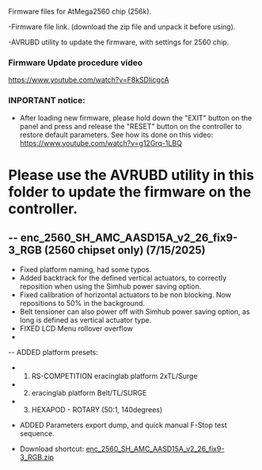Firmware files for AtMega2560 chip (256k).

-Firmware file link. (download the zip file and unpack it before using).

-AVRUBD utility to update the firmware, with settings for 2560 chip.

### Firmware Update procedure video
https://www.youtube.com/watch?v=F8kSDIicgcA

### INPORTANT notice:
- After loading new firmware, please hold down the "EXIT" button on the panel and press and release the "RESET" button on the controller to restore default parameters. See how its done on this video: https://www.youtube.com/watch?v=g12Grq-1LBQ

# Please use the AVRUBD utility in this folder to update the firmware on the controller.


-- enc_2560_SH_AMC_AASD15A_v2_26_fix9-3_RGB (2560 chipset only) (7/15/2025)
--------------------------------------------------
- Fixed platform naming, had some typos.
- Added backtrack for the defined vertical actuators, to correctly reposition when using the Simhub power saving option.
- Fixed calibration of horizontal actuators to be non blocking. Now repositions to 50% in the background.
- Belt tensioner can also power off with Simhub power saving option, as long is defined as vertical actuator type.
- FIXED LCD Menu rollover overflow
- 
-- ADDED platform presets:
- 1. RS-COMPETITION eracinglab platform 2xTL/Surge
- 2. eracinglab platform Belt/TL/SURGE
- 3. HEXAPOD - ROTARY (50:1, 140degrees)
- ADDED Parameters export dump, and quick manual F-Stop test sequence.

- Download shortcut: 
[enc_2560_SH_AMC_AASD15A_v2_26_fix9-3_RGB.zip](https://github.com/tronicgr/AMC-AASD15A-Firmware/blob/master/Latest_firmware/MEGA2560_chip/enc_2560_SH_AMC_AASD15A_v2_26_fix9-3_RGB.zip)
